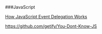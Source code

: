 ###JavaScript

[How JavaScript Event Delegation Works](https://davidwalsh.name/event-delegate)

https://github.com/getify/You-Dont-Know-JS
